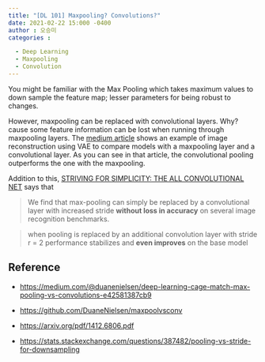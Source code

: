 ```yaml
---
title: "[DL 101] Maxpooling? Convolutions?"
date: 2021-02-22 15:000 -0400
author : 오승미
categories :

  - Deep Learning
  - Maxpooling
  - Convolution
---
```




You might be familiar with the Max Pooling which takes maximum values to down sample the feature map; lesser parameters for being robust to changes. 

However, maxpooling can be replaced with convolutional layers. Why? cause some feature information can be lost when running through maxpooling layers. The [medium article](https://medium.com/@duanenielsen/deep-learning-cage-match-max-pooling-vs-convolutions-e42581387cb9) shows an example of image reconstruction using VAE to compare models with a maxpooling layer and a convolutional layer. As you can see in that article, the convolutional pooling outperforms the one with the maxpooling.



Addition to this, [STRIVING FOR SIMPLICITY: THE ALL CONVOLUTIONAL NET](https://arxiv.org/pdf/1412.6806.pdf ) says that 

> We find that max-pooling can simply be replaced by a convolutional layer with increased stride **without loss in accuracy** on several image recognition benchmarks.

> when pooling is replaced by an additional convolution layer with stride r = 2 performance stabilizes and **even improves** on the base model



## Reference

- https://medium.com/@duanenielsen/deep-learning-cage-match-max-pooling-vs-convolutions-e42581387cb9

- https://github.com/DuaneNielsen/maxpoolvsconv

- https://arxiv.org/pdf/1412.6806.pdf 
- https://stats.stackexchange.com/questions/387482/pooling-vs-stride-for-downsampling